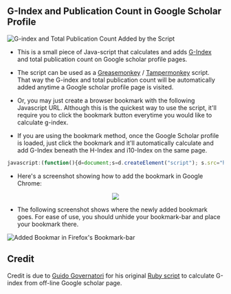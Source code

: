 G-Index and Publication Count in Google Scholar Profile
-------------------------------------------------
![G-index and Total Publication Count Added by the Script](https://raw.github.com/gsbabil/google-scholar-gindex/master/screenshots/gindex-total-count-screenshot.png)

 - This is a small piece of Java-script that calculates and adds [G-Index](http://en.wikipedia.org/wiki/G-index) and total publication count on Google scholar profile pages.

 - The script can be used as a [Greasemonkey](http://en.wikipedia.org/wiki/Greasemonkey) / [Tampermonkey](https://chrome.google.com/webstore/detail/tampermonkey/dhdgffkkebhmkfjojejmpbldmpobfkfo?hl=en) script. That way the G-index and total publication count  will be automatically added anytime a Google scholar profile page is visited.
 
 - Or, you may just create a browser bookmark with the following Javascript URL. Although this is the quickest way to use the script, it'll require you to click the bookmark button everytime you would like to calculate g-index.
 
 - If you are using the bookmark method, once the Google Scholar profile is loaded, just click the bookmark and it'll automatically calculate and add G-Index beneath the H-Index and i10-Index on the same page.

```javascript
javascript:(function(){d=document;s=d.createElement("script"); s.src="https://raw.github.com/gsbabil/Google-Scholar-Gindex/master/Google_Scholar_G-Index.user.js?_"+new Date().getTime(); d.getElementsByTagName("head")[0].appendChild(s);})();
```


 - Here's a screenshot showing how to add the bookmark in Google Chrome:

<p align="center">
  <img src="https://raw.github.com/gsbabil/google-scholar-gindex/master/screenshots/bookmark-screenshot-chrome.png"/>
</p>


 - The following screenshot shows where the newly added bookmark goes. For ease of use, you should unhide your bookmark-bar and place your bookmark there.

![Added Bookmar in Firefox's Bookmark-bar](https://raw.github.com/gsbabil/google-scholar-gindex/master/screenshots/bookmark-bar-screenshot-firefox.png)


Credit
------

Credit is due to [Guido Governatori](http://www.governatori.net/) for his original [Ruby script](http://www.governatori.net/gindex.rb) to calculate G-index from off-line Google scholar page.
